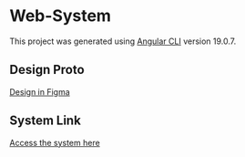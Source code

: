 # Web-System

This project was generated using [Angular CLI](https://github.com/angular/angular-cli) version 19.0.7.

## Design Proto

[Design in Figma](https://www.figma.com/proto/Qb5YsGSR1AcT9ONUHKk526/System-Web?node-id=1-5&t=Z0pGnRgHZapHDYrB-1)

## System Link

[Access the system here](https://www.figma.com/proto/Qb5YsGSR1AcT9ONUHKk526/System-Web?node-id=1-5&t=Z0pGnRgHZapHDYrB-1)
